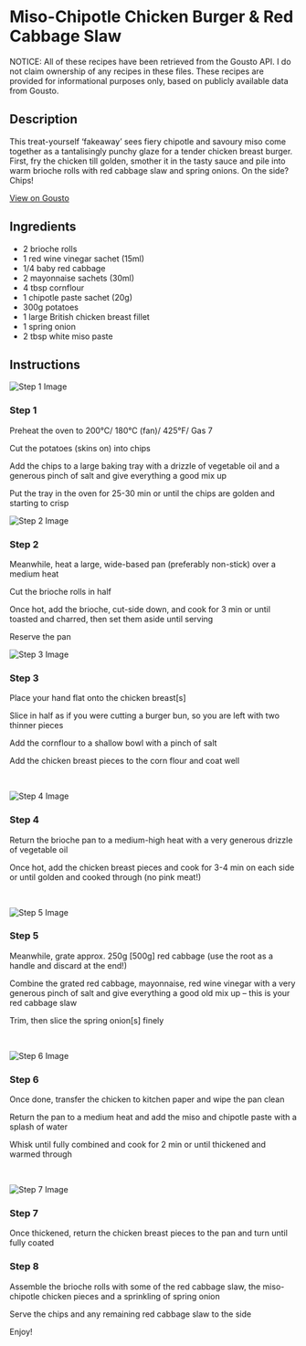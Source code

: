 # Miso-Chipotle Chicken Burger & Red Cabbage Slaw 

NOTICE: All of these recipes have been retrieved from the Gousto API. I do not claim ownership of any recipes in these files. These recipes are provided for informational purposes only, based on publicly available data from Gousto.

## Description

This treat-yourself ‘fakeaway’ sees fiery chipotle and savoury miso come together as a tantalisingly punchy glaze for a tender chicken breast burger. First, fry the chicken till golden, smother it in the tasty sauce and pile into warm brioche rolls with red cabbage slaw and spring onions. On the side? Chips! 

[View on Gousto](https://www.gousto.co.uk/recipes/cookbook/miso-chipotle-chicken-burger-red-cabbage-slaw)

## Ingredients

- 2 brioche rolls
- 1 red wine vinegar sachet (15ml)
- 1/4 baby red cabbage
- 2 mayonnaise sachets (30ml)
- 4 tbsp cornflour
- 1 chipotle paste sachet (20g)
- 300g potatoes
- 1 large British chicken breast fillet
- 1 spring onion
- 2 tbsp white miso paste 

## Instructions

![Step 1 Image](https://production-media.gousto.co.uk/cms/recipe-step-image/1526.-step-1-x200.jpg)

### Step 1

Preheat the oven to 200&deg;C/ 180&deg;C (fan)/ 425&deg;F/ Gas 7


Cut the potatoes (skins on) into chips


Add the&nbsp;chips&nbsp;to a large baking tray with a drizzle of vegetable oil and a generous pinch of salt and give everything a good mix up


Put the tray in the oven for 25-30 min or until the&nbsp;chips&nbsp;are golden and starting to crisp

![Step 2 Image](https://production-media.gousto.co.uk/cms/recipe-step-image/1526.-step-2-x200.jpg)

### Step 2

Meanwhile, heat a large, wide-based pan (preferably non-stick) over a medium heat


Cut the&nbsp;brioche rolls&nbsp;in half


Once hot, add the&nbsp;brioche, cut-side down, and cook for 3 min or until toasted and charred, then set them aside until serving


Reserve the pan

![Step 3 Image](https://production-media.gousto.co.uk/cms/recipe-step-image/1526.-step-3-x200.jpg)

### Step 3

Place your hand flat onto the chicken breast<span class="text-danger">[s]</span>


Slice in half as if you were cutting a burger bun, so you are left with two thinner pieces


Add the cornflour to a shallow bowl with a pinch of salt&nbsp;


Add the&nbsp;chicken breast pieces&nbsp;to&nbsp;the corn&nbsp;flour and coat well&nbsp;


&nbsp;

![Step 4 Image](https://production-media.gousto.co.uk/cms/recipe-step-image/1526.-step-4-x200.jpg)

### Step 4

Return the brioche pan to a medium-high heat with a very generous drizzle of vegetable oil&nbsp;


Once hot, add the chicken breast pieces and cook for 3-4 min on each side or until golden and cooked through (no pink meat!)


&nbsp;

![Step 5 Image](https://production-media.gousto.co.uk/cms/recipe-step-image/1526.-step-5-x200.jpg)

### Step 5

Meanwhile, grate approx. 250g&nbsp;<span class="text-danger">[500g]</span>&nbsp;red cabbage&nbsp;(use the root as a handle and discard at the end!)


Combine&nbsp;the&nbsp;grated red&nbsp;cabbage, mayonnaise, red wine vinegar&nbsp;with a very generous pinch of salt and give everything a good old mix up &ndash; this is your red cabbage slaw&nbsp;


Trim, then slice the spring onion<span class="text-danger">[s]</span> finely


&nbsp;

![Step 6 Image](https://production-media.gousto.co.uk/cms/recipe-step-image/1526.-step-6-x200.jpg)

### Step 6

Once done, transfer the chicken to kitchen paper and wipe the pan clean


Return the pan to a medium heat and add the miso&nbsp;and chipotle&nbsp;paste&nbsp;with a splash of water


Whisk until fully combined and cook for 2 min or until thickened and warmed through


&nbsp;

![Step 7 Image](https://production-media.gousto.co.uk/cms/recipe-step-image/1526.-step-7-x200.jpg)

### Step 7

Once thickened,&nbsp;return&nbsp;the chicken breast pieces to the pan&nbsp;and turn until fully coated&nbsp;

### Step 8

Assemble the&nbsp;brioche rolls&nbsp;with some of the red cabbage slaw, the miso-chipotle chicken pieces&nbsp;and a sprinkling of spring onion


Serve the chips and any remaining red cabbage slaw to the side


Enjoy!

